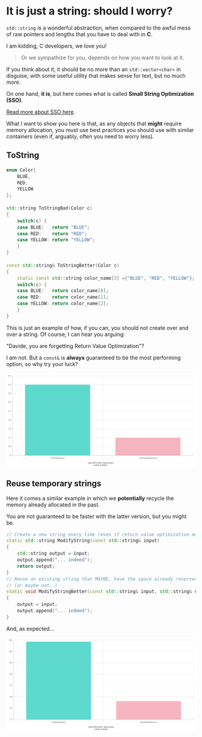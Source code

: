 # It is just a string: should I worry?

 `std::string` is a wonderful abstraction, when compared to the awful mess of
 raw pointers and lengths that you have to deal with in **C**.

I am kidding, C developers, we love you!
> Or we sympathize for you, depends on how you want to look at it.

If you think about it, it should be no more than an `std::vector<char>` in disguise,
with some useful utility that makes sense for text, but no much more.

On one hand, **it is**, but here comes what is called **Small String Optimization (SSO)**.

[Read more about SSO here](./small_strings/).

What I want to show you here is that, as any objects that **might**
require memory allocation, you must use best practices you should use
with similar containers (even if, arguably, often you need to worry less).

## ToString

```c++
enum Color{
    BLUE,
    RED,
    YELLOW
};

std::string ToStringBad(Color c)
{
    switch(c) {
    case BLUE:   return "BLUE";
    case RED:    return "RED";
    case YELLOW: return "YELLOW";
    }
}

const std::string& ToStringBetter(Color c)
{
    static const std::string color_name[3] ={"BLUE", "RED", "YELLOW"};
    switch(c) {
    case BLUE:   return color_name[0];
    case RED:    return color_name[1];
    case YELLOW: return color_name[2];
    }
}
```

This is just an example of how, if you can, you should not create over and
over a string. Of course, I can hear you arguing:

"Davide, you are forgetting Return Value Optimization"?

I am not. But a `const&` is **always** guaranteed to be the most
performing option, so why try your luck?

<p align="center"><img src="images/tostring.png"></p>

## Reuse temporary strings

Here it comes a similar example in which we **potentially**
recycle the memory already allocated in the past.

You are not guaranteed to be faster with the latter version, but you
might be.

```c++
// Create a new string every time (even if return value optimization may help)
static std::string ModifyString(const std::string& input)
{
    std::string output = input;
    output.append("... indeed");
    return output;
}
// Reuse an existing string that MAYBE, have the space already reserved
// (or maybe not..)
static void ModifyStringBetter(const std::string& input, std::string& output)
{
    output = input;
    output.append("... indeed");
}
```

And, as expected...

<p align="center"><img src="images/modifystring.png"></p>


